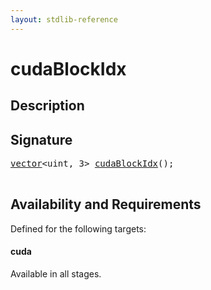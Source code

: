 ```yaml
---
layout: stdlib-reference
---
```


# cudaBlockIdx

## Description





## Signature 

<pre>
<a href="index.html" class="code_type">vector</a>&lt;<span class="code_keyword">uint</span>, 3&gt; <a href="cudablockidx-49.html">cudaBlockIdx</a>();

</pre>

## Availability and Requirements

Defined for the following targets:

#### cuda
Available in all stages.



